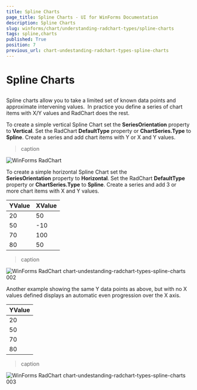 ```yaml
---
title: Spline Charts
page_title: Spline Charts - UI for WinForms Documentation
description: Spline Charts
slug: winforms/chart/understanding-radchart-types/spline-charts
tags: spline,charts
published: True
position: 7
previous_url: chart-undestanding-radchart-types-spline-charts
---
```


# Spline Charts



## 

Spline charts allow you to take a limited set of known data points and approximate intervening values.  In practice you define a series of chart items with X/Y values and RadChart does the rest. 

To create a simple vertical Spline Chart set the __SeriesOrientation__ property to __Vertical__. Set the RadChart __DefaultType__ property or __ChartSeries.Type__ to __Spline__. Create a series and add chart items with Y or X and Y values.
>caption 

![WinForms RadChart ](images/chart-undestanding-radchart-types-spline-charts001.png)

To create a simple horizontal Spline Chart set the __SeriesOrientation__ property to __Horizontal__. Set the RadChart __DefaultType__ property or __ChartSeries.Type__ to __Spline__. Create a series and add 3 or more chart items with X and Y values. 



| __YValue__ | __XValue__ |
|----|----|
|20|50|
|50|-10|
|70|100|
|80|50|
>caption 

![WinForms RadChart chart-undestanding-radchart-types-spline-charts 002](images/chart-undestanding-radchart-types-spline-charts002.png)

Another example showing the same Y data points as above, but with no X values defined displays an automatic even progression over the X axis.



| __YValue__ |
|----|
|20|
|50|
|70|
|80|
>caption 

![WinForms RadChart chart-undestanding-radchart-types-spline-charts 003](images/chart-undestanding-radchart-types-spline-charts003.png)

